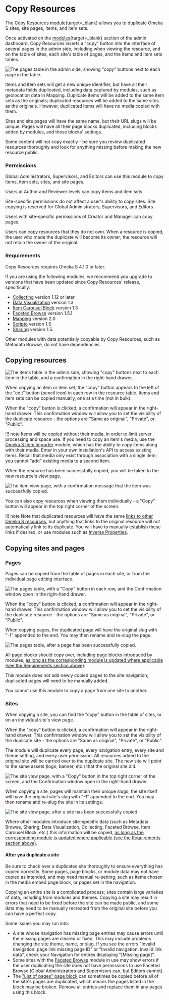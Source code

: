 # Copy Resources

The [Copy Resources module](https://omeka.org/s/modules/CopyResources){target=_blank} allows you to duplicate Omeka S sites, site pages, items, and item sets.

Once activated on the [modules](https://omeka.org/s/docs/user-manual/modules/){target=_blank} section of the admin dashboard, Copy Resources inserts a "copy" button into the interface of several pages in the admin side, including when viewing the resource, and on the table of sites, each site's table of pages, and the items and item sets tables. 

![The pages table in the admin side, showing "copy" buttons next to each page in the table.](modulesfiles/copyResources_pages.png)

Items and item sets will get a new unique identifier, but have all their metadata fields duplicated, including data captured by modules, such as geolocation data in Mapping. Duplicate items will be added to the same item sets as the originals; duplicated resources will be added to the same sites as the originals. However, duplicated items will have no media copied with them.

Sites and site pages will have the same name, but their URL slugs will be unique. Pages will have all their page blocks duplicated, including blocks added by modules, and those blocks' settings.

Some content will not copy exactly - be sure you review duplicated resources thoroughly and look for anything missing before making the new resource public. 

### Permissions

Global Administrators, Supervisors, and Editors can use this module to copy items, item sets, sites, and site pages.

Users at Author and Reviewer levels can copy items and item sets. 

Site-specific permissions do not affect a user's ability to copy sites. Site copying is reserved for Global Administrators, Supervisors, and Editors. 

Users with site-specific permissions of Creator and Manager can copy pages. 

Users can copy resources that they do not own. When a resource is copied, the user who made the duplicate will become its owner; the resource will not retain the owner of the original. 

### Requirements

Copy Resources requires Omeka S 4.1.0 or later. 

If you are using the following modules, we recommend you upgrade to versions that have been updated since Copy Resources' release, specifically:

- [Collecting](collecting.md) version 1.12 or later
- [Data Visualization](datavisualization.md) version 1.3
- [Item Carousel Block](itemcarouselblock.md) version 1.3
- [Faceted Browse](facetedbrowse.md) version 1.5.1
- [Mapping](mapping.md) version 2.0
- [Scripto](scripto/index.md) version 1.5
- [Sharing](sharing.md) version 1.5.

Other modules with data potentially copyable by Copy Resources, such as Metadata Browse, do not have dependencies. 

## Copying resources

![The items table in the admin side, showing "copy" buttons next to each item in the table, and a confirmation in the right-hand drawer.](modulesfiles/copyResources_items.png)

When copying an item or item set, the "copy" button appears to the left of the "edit" button (pencil icon) in each row in the resource table. Items and item sets can be copied manually, one at a time (not in bulk). 

When the "copy" button is clicked, a confirmation will appear in the right-hand drawer. This confirmation window will allow you to set the visibility of the duplicate resource - the options are "Same as original", "Private", or "Public". 

!!! note
	Items will be copied without their media, in order to limit server processing and space use. If you need to copy an item's media, use the [Omeka S Item Importer](ositemimporter.md) module, which has the ability to copy items along with their media. Enter in your own installation's API to access existing items. Recall that media only exist through association with a single item; you cannot "add" existing media to a second item.

When the resource has been successfully copied, you will be taken to the new resource's view page. 

![The item view page, with a confirmation message that the item was successfully copied.](modulesfiles/copyResources_itemsCopied.png)

You can also copy resources when viewing them individually - a "Copy" button will appear in the top right corner of the screen.

!!! note
	Note that duplicated resources will have the same [links to other Omeka S resources](../content/items.md#linked-resources), but anything that links to the original resource will not automatically link to its duplicate. You will have to manually establish these links if desired, or use modules such as [Inverse Properties](inverseproperties.md). 

## Copying sites and pages

### Pages

Pages can be copied from the table of pages in each site, or from the individual page editing interface. 

![The pages table, with a "Copy" button in each row, and the Confirmation window open in the right-hand drawer.](modulesfiles/copyResources_pages.png)

When the "copy" button is clicked, a confirmation will appear in the right-hand drawer. This confirmation window will allow you to set the visibility of the duplicate resource - the options are "Same as original", "Private", or "Public". 

When copying pages, the duplicated page will have the original slug with "-1" appended to the end. You may then rename and re-slug the page. 

![The pages table, after a page has been successfully copied.](modulesfiles/copyResources_pagesCopied.png)

All page blocks should copy over, including page blocks introduced by modules, [as long as the corresponding module is updated where applicable (see the Requirements section above)](#requirements).

This module does not add newly copied pages to the site navigation; duplicated pages will need to be manually added. 

You cannot use this module to copy a page from one site to another.

### Sites

When copying a site, you can find the "copy" button in the table of sites, or on an individual site's view page.

When the "copy" button is clicked, a confirmation will appear in the right-hand drawer. This confirmation window will allow you to set the visibility of the duplicate site - the options are "Same as original", "Private", or "Public". 

The module will duplicate every page, every navigation entry, every site and theme setting, and every user permission. All resources added to the original site will be carried over to the duplicate site. The new site will point to the same assets (logo, banner, etc.) that the original site did.

![The site view page, with a "Copy" button in the top right corner of the screen, and the Confirmation window open in the right-hand drawer.](modulesfiles/copyResources_sites.png)

When copying a site, pages will maintain their unique slugs; the site itself will have the original site's slug with "-1" appended to the end. You may then rename and re-slug the site in its settings. 

![The site view page, after a site has been successfully copied.](modulesfiles/copyResources_sitesCopied.png)

Where other modules introduce site-specific data (such as Metadata Browse, Sharing, Data Visualization, Collecting, Faceted Browse, Item Carousel Block, etc.) this information will be copied, [as long as the corresponding module is updated where applicable (see the Requirements section above)](#requirements). 

#### After you duplicate a site

Be sure to check over a duplicated site thoroughly to ensure everything has copied correctly. Some pages, page blocks, or module data may not have copied as intended, and may need manual re-setting, such as items chosen in the media embed page block, or pages set in the navigation. 

Copying an entire site is a complicated process; sites contain large varieties of data, including from modules and themes. Copying a site may result in errors that need to be fixed before the site can be made public, and some data may need to be manually recreated from the original site before you can have a perfect copy. 

Some issues you may run into:

- A site whose navigation has missing page entries may cause errors until the missing pages are cleared or fixed. This may include problems changing the site theme, name, or slug. If you see the errors "Invalid navigation: page link missing page ID" or "Invalid navigation: invalid link data", check your Navigation for entires displaying "[Missing page]".
- Some sites with the [Faceted Browse](facetedbrowse.md) module in use may show errors if the user duplicating the site does not have permissions to use Faceted Browse (Global Administrators and Supervisors can, but Editors cannot). 
- The ["List of pages" page block](../sites/site_pages.md#list-of-pages) can sometimes be copied before all of the site's pages are duplicated, which means the pages listed in the block may be broken. Remove all entries and replace them in any pages using this block. 
